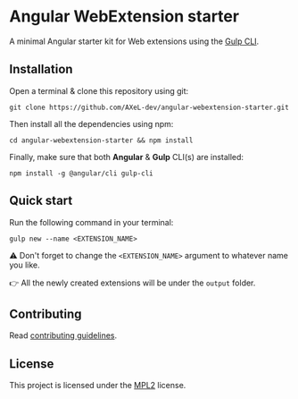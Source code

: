 # Angular WebExtension starter

A minimal Angular starter kit for Web extensions using the [Gulp CLI](https://gulpjs.com/).

## Installation

Open a terminal & clone this repository using git:

```
git clone https://github.com/AXeL-dev/angular-webextension-starter.git
```

Then install all the dependencies using npm:

```
cd angular-webextension-starter && npm install
```

Finally, make sure that both **Angular** & **Gulp** CLI(s) are installed:

```
npm install -g @angular/cli gulp-cli
```

## Quick start

Run the following command in your terminal:

```
gulp new --name <EXTENSION_NAME>
```

:warning: Don't forget to change the `<EXTENSION_NAME>` argument to whatever name you like.

:point_right: All the newly created extensions will be under the `output` folder.

## Contributing

Read [contributing guidelines](https://github.com/AXeL-dev/contributing/blob/master/README.md).

## License

This project is licensed under the [MPL2](LICENSE) license.
